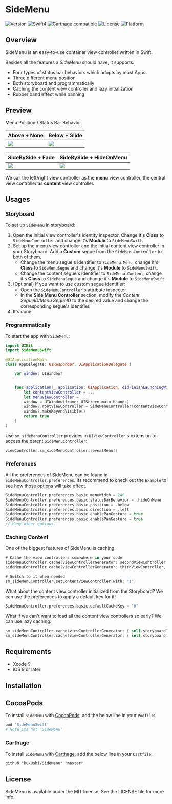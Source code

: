 # SideMenu

[![Version](https://img.shields.io/cocoapods/v/SideMenuSwift.svg?style=flat-square)](http://cocoapods.org/pods/SideMenuSwift)
![Swift4](https://img.shields.io/badge/Swift-4.0-orange.svg?style=flat")
[![Carthage compatible](https://img.shields.io/badge/Carthage-compatible-4BC51D.svg?style=flat-square)](https://github.com/Carthage/Carthage)
[![License](https://img.shields.io/cocoapods/l/SideMenuSwift.svg?style=flat-square)](http://cocoapods.org/pods/SideMenuSwift)
[![Platform](https://img.shields.io/cocoapods/p/SideMenuSwift.svg?style=flat-square)](http://cocoapods.org/pods/SideMenuSwift)

## Overview

SideMenu is an easy-to-use container view controller written in Swift.

Besides all the features a *SideMenu* should have, it supports:

- Four types of status bar behaviors which adopts by most Apps
- Three different menu position
- Both storyboard and programmatically
- Caching the content view controller and lazy initialization
- Rubber band effect while panning

## Preview

Menu Position / Status Bar Behavior

| Above + None | Below + Slide |
| --- | --- |
| ![](https://raw.githubusercontent.com/kukushi/SideMenu/master/Images/Above%2BNone.gif) | ![](https://raw.githubusercontent.com/kukushi/SideMenu/master/Images/Below%2BSlide.gif) |

| SideBySide + Fade | SideBySide + HideOnMenu |
| --- | --- |
| ![](https://raw.githubusercontent.com/kukushi/SideMenu/master/Images/SideBySide%2BFade.gif) | ![](https://raw.githubusercontent.com/kukushi/SideMenu/master/Images/SideBySide%2BHideOnMenu.gif) |

We call the left/right view controller as the **menu** view controller, the central view controller as **content** view controller.

## Usages

### Storyboard

To set up `SideMenu` in storyboard:

1. Open the initial view controller's identity inspector. Change it's **Class** to `SideMenuController` and change it's **Module** to `SideMenuSwift`.
2. Set up the menu view controller and the initial content view controller in your Storyboard. Add a **Custom**  segue from the `SideMenuController` to both of them.
    - Change the menu segue's identifier to `SideMenu.Menu`, change it's **Class** to `SideMenuSegue` and change it's **Module** to `SideMenuSwift`.
    - Change the content segue's identifier to `SideMenu.Content`, change it's **Class** to `SideMenuSegue` and change it's **Module** to `SideMenuSwift`.
4. (Optional) If you want to use custom segue identifier:
   - Open the `SideMenuController`'s attribute inspector.
   - In the **Side Menu Controller** section, modify the *Content SegueID/Menu SegueID* to the desired value and change the corresponding segue's identifier.
5. It's done.

### Programmatically

To start the app with `SideMenu`:

```swift
import UIKit
import SideMenuSwift

@UIApplicationMain
class AppDelegate: UIResponder, UIApplicationDelegate {

    var window: UIWindow?


    func application(_ application: UIApplication, didFinishLaunchingWithOptions launchOptions: [UIApplicationLaunchOptionsKey: Any]?) -> Bool {
        let contentViewController = ...
        let menuViewController = ...
        window = UIWindow(frame: UIScreen.main.bounds)
        window?.rootViewController = SideMenuController(contentViewController: contentViewController, menuViewController: menuViewController)
        window?.makeKeyAndVisible()
        return true
    }
}
```

Use `sm_sideMenuController` provides in `UIViewController`'s  extension to access the parent `SideMenuController`:

```swift
viewController.sm_sideMenuController.revealMenu()
```

### Preferences

All the preferences of SideMenu can be found in `SideMenuController.preferences`. Its recommend to check out the `Example` to see how those options will take effect.

```swift
SideMenuController.preferences.basic.menuWidth = 240
SideMenuController.preferences.basic.statusBarBehavior = .hideOnMenu
SideMenuController.preferences.basic.position = .below
SideMenuController.preferences.basic.direction = .left
SideMenuController.preferences.basic.enablePanGesture = true
SideMenuController.preferences.basic.enablePanGesture = true
// Many other options.
```

### Caching Content

One of the biggest features of SideMenu is caching. 

```swift
# Cache the view controllers somewhere in your code
sideMenuController.cache(viewControllerGenerator: secondViewController, with: "1")
sideMenuController.cache(viewControllerGenerator: thirdViewController, with: "2")

# Switch to it when needed
sm_sideMenuController.setContentViewController(with: "1")
```

What about the content view controller initialized from the Storyboard? We can use the preferences to apply a default key for it!

```swift
SideMenuController.preferences.basic.defaultCacheKey = "0"
```

What if we can't want to load all the content view controllers so early? We can use lazy caching:

```Swift
sm_sideMenuController.cache(viewControllerGenerator: { self.storyboard?.instantiateViewController(withIdentifier: "SecondViewController") }, with: "1")
sm_sideMenuController.cache(viewControllerGenerator: { self.storyboard?.instantiateViewController(withIdentifier: "ThirdViewController") }, with: "2")
```

## Requirements

- Xcode 9
- iOS 9 or later

## Installation

## CocoaPods

To install `SideMenu` with [CocoaPods](http://cocoapods.org/), add the below line in your `Podfile`:

```ruby
pod 'SideMenuSwift'
# Note its not 'SideMenu'
```
### Carthage

To install `SideMenu` with [Carthage](https://github.com/Carthage/Carthage), add the below line in your `Cartfile`:

```
github "kukushi/SideMenu" "master"
```
## License

SideMenu is available under the MIT license. See the LICENSE file for more info.

